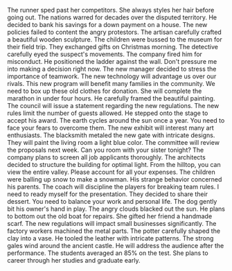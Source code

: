 The runner sped past her competitors.
She always styles her hair before going out.
The nations warred for decades over the disputed territory.
He decided to bank his savings for a down payment on a house.
The new policies failed to content the angry protestors.
The artisan carefully crafted a beautiful wooden sculpture.
The children were bussed to the museum for their field trip.
They exchanged gifts on Christmas morning.
The detective carefully eyed the suspect's movements.
The company fired him for misconduct.
He positioned the ladder against the wall.
Don't pressure me into making a decision right now.
The new manager decided to stress the importance of teamwork.
The new technology will advantage us over our rivals.
This new program will benefit many families in the community.
We need to box up these old clothes for donation.
She will complete the marathon in under four hours.
He carefully framed the beautiful painting.
The council will issue a statement regarding the new regulations.
The new rules limit the number of guests allowed.
He stepped onto the stage to accept his award.
The earth cycles around the sun once a year.
You need to face your fears to overcome them.
The new exhibit will interest many art enthusiasts.
The blacksmith metaled the new gate with intricate designs.
They will paint the living room a light blue color.
The committee will review the proposals next week.
Can you room with your sister tonight?
The company plans to screen all job applicants thoroughly.
The architects decided to structure the building for optimal light.
From the hilltop, you can view the entire valley.
Please account for all your expenses.
The children were balling up snow to make a snowman.
His strange behavior concerned his parents.
The coach will discipline the players for breaking team rules.
I need to ready myself for the presentation.
They decided to share their dessert.
You need to balance your work and personal life.
The dog gently bit his owner's hand in play.
The angry clouds blacked out the sun.
He plans to bottom out the old boat for repairs.
She gifted her friend a handmade scarf.
The new regulations will impact small businesses significantly.
The factory workers machined the metal parts.
The potter carefully shaped the clay into a vase.
He tooled the leather with intricate patterns.
The strong gales wind around the ancient castle.
He will address the audience after the performance.
The students averaged an 85% on the test.
She plans to career through her studies and graduate early.
